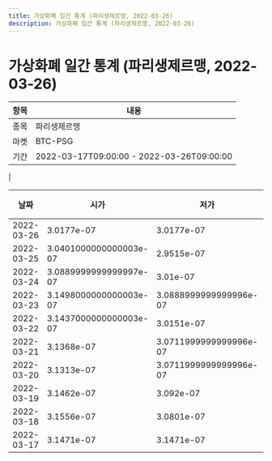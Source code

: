 ```yaml
---
title: 가상화폐 일간 통계 (파리생제르맹, 2022-03-26)
description: 가상화폐 일간 통계 (파리생제르맹, 2022-03-26)
---
```


가상화폐 일간 통계 (파리생제르맹, 2022-03-26)
===

|항목|내용|
|--|--|
|종목|파리생제르맹|
|마켓|BTC-PSG|\i|종류|일 단위 캔들|
|기간|2022-03-17T09:00:00 - 2022-03-26T09:00:00
|

|날짜|시가|저가|고가|종가|비고|
|--|--|--|--|--|--|
|2022-03-26|3.0177e-07|3.0177e-07|3.0177e-07|3.0177e-07|    |
|2022-03-25|3.0401000000000003e-07|2.9515e-07|3.0904e-07|3.0592e-07|    |
|2022-03-24|3.0889999999999997e-07|3.01e-07|3.1326e-07|3.0401000000000003e-07|    |
|2022-03-23|3.1498000000000003e-07|3.0888999999999996e-07|3.2999e-07|3.0888999999999996e-07|    |
|2022-03-22|3.1437000000000003e-07|3.0151e-07|3.3176e-07|3.1501e-07|    |
|2022-03-21|3.1368e-07|3.0711999999999996e-07|3.2248999999999997e-07|3.1437000000000003e-07|    |
|2022-03-20|3.1313e-07|3.0711999999999996e-07|3.245e-07|3.0856999999999996e-07|    |
|2022-03-19|3.1462e-07|3.092e-07|3.6000000000000005e-07|3.1313e-07|    |
|2022-03-18|3.1556e-07|3.0801e-07|3.2262e-07|3.1531000000000004e-07|    |
|2022-03-17|3.1471e-07|3.1471e-07|3.2447e-07|3.1556e-07|    |
